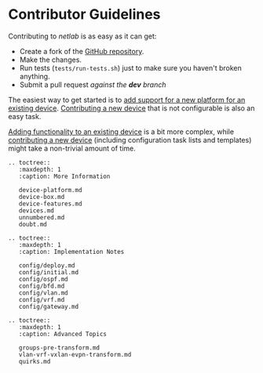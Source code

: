 # Contributor Guidelines

Contributing to *netlab* is as easy as it can get:

* Create a fork of the [GitHub repository](https://github.com/ipspace/netlab).
* Make the changes.
* Run tests (`tests/run-tests.sh`) just to make sure you haven't broken anything.
* Submit a pull request *against the **dev** branch*

The easiest way to get started is to [add support for a new platform for an existing device](device-platform.md). [Contributing a new device](device-box.md) that is not configurable is also an easy task.

[Adding functionality to an existing device](device-features.md) is a bit more complex, while [contributing a new device](devices.md) (including configuration task lists and templates) might take a non-trivial amount of time.

```eval_rst
.. toctree::
   :maxdepth: 1
   :caption: More Information

   device-platform.md
   device-box.md
   device-features.md
   devices.md
   unnumbered.md
   doubt.md
```

```eval_rst
.. toctree::
   :maxdepth: 1
   :caption: Implementation Notes

   config/deploy.md
   config/initial.md
   config/ospf.md
   config/bfd.md
   config/vlan.md
   config/vrf.md
   config/gateway.md
```

```eval_rst
.. toctree::
   :maxdepth: 1
   :caption: Advanced Topics

   groups-pre-transform.md
   vlan-vrf-vxlan-evpn-transform.md
   quirks.md
```
